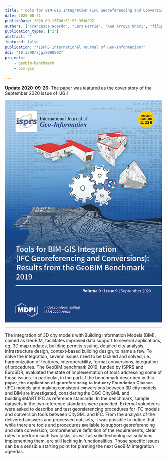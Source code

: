 ```yaml
---
title: "Tools for BIM-GIS Integration (IFC Georeferencing and Conversions): Results from the GeoBIM Benchmark 2019"
date: 2020-08-21
publishDate: 2020-09-13T06:31:53.359889Z
authors: ["Francesca Noardo", "Lars Harrie", "Ken Arroyo Ohori", "filip", "Claire Ellul", "Thomas Krijnen", "Helen Eriksson", "Dogus Guler", "Dean Hintz", "Mojgan A Jadidi", "Maria Pla", "Santi Sanchez", "Ville-Pekka Soini", "Rudi Stouffs", "Jernej Tekavec", "Jantien Stoter"]
publication_types: ["2"]
abstract: ""
featured: false
publication: "*ISPRS International Journal of Geo-Information*"
doi: "10.3390/ijgi9090502"
projects:
    - geobim-benchmark
    - bim-gis

---
```


**Update 2020-09-26:** The paper was featured as the cover story of the September 2020 issue of IJGI!

![](cover.jpg)

***

The integration of 3D city models with Building Information Models (BIM), coined as GeoBIM, facilitates improved data support to several applications, eg, 3D map updates, building permits issuing, detailed city analysis, infrastructure design, context-based building design, to name a few. To solve the integration, several issues need to be tackled and solved, i.e., harmonization of features, interoperability, format conversions, integration of procedures. The GeoBIM benchmark 2019, funded by ISPRS and EuroSDR, evaluated the state of implementation of tools addressing some of those issues. In particular, in the part of the benchmark described in this paper, the application of georeferencing to Industry Foundation Classes (IFC) models and making consistent conversions between 3D city models and BIM are investigated, considering the OGC CityGML and buildingSMART IFC as reference standards. In the benchmark, sample datasets in the two reference standards were provided. External volunteers were asked to describe and test georeferencing procedures for IFC models and conversion tools between CityGML and IFC. From the analysis of the delivered answers and processed datasets, it was possible to notice that while there are tools and procedures available to support georeferencing and data conversion, comprehensive definition of the requirements, clear rules to perform such two tasks, as well as solid technological solutions implementing them, are still lacking in functionalities. Those specific issues can be a sensible starting point for planning the next GeoBIM integration agendas.
